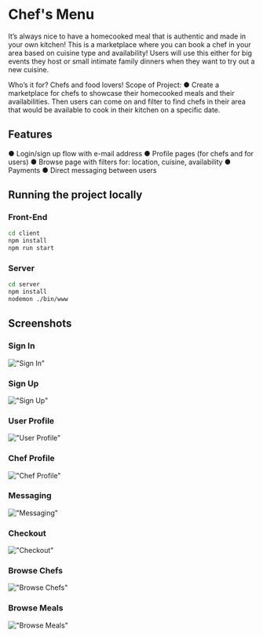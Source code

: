 # Chef's Menu

It’s always nice to have a homecooked meal that is authentic and made in your own kitchen!
This is a marketplace where you can book a chef in your area based on cuisine type and
availability! Users will use this either for big events they host or small intimate family dinners
when they want to try out a new cuisine.

Who’s it for?
Chefs and food lovers!
Scope of Project:
● Create a marketplace for chefs to showcase their homecooked meals and their
availabilities. Then users can come on and filter to find chefs in their area that would be
available to cook in their kitchen on a specific date.

## Features

● Login/sign up flow with e-mail address
● Profile pages (for chefs and for users)
● Browse page with filters for: location, cuisine, availability
● Payments
● Direct messaging between users

## Running the project locally
### Front-End

```sh
cd client
npm install
npm run start
```

### Server

```sh
cd server
npm install
nodemon ./bin/www
```

## Screenshots 

### Sign In
!["Sign In"](https://github.com/hatchways/team-corn-pops/blob/sagar/signup-and-login/README_IMAGES/sign-in.png?raw=true)

### Sign Up
!["Sign Up"](https://github.com/hatchways/team-corn-pops/blob/sagar/signup-and-login/README_IMAGES/sign-up.png?raw=true)

### User Profile
!["User Profile"](https://github.com/hatchways/team-corn-pops/blob/sagar/signup-and-login/README_IMAGES/regular-user-profile.png?raw=true)

### Chef Profile
!["Chef Profile"](https://github.com/hatchways/team-corn-pops/blob/sagar/signup-and-login/README_IMAGES/chef-profile.png?raw=true)

### Messaging 
!["Messaging"](https://github.com/hatchways/team-corn-pops/blob/sagar/signup-and-login/README_IMAGES/messages.png?raw=true)

### Checkout
!["Checkout"](https://github.com/hatchways/team-corn-pops/blob/sagar/signup-and-login/README_IMAGES/checkout.png?raw=true)

### Browse Chefs
!["Browse Chefs"](https://github.com/hatchways/team-corn-pops/blob/sagar/signup-and-login/README_IMAGES/browse-chefs.png?raw=true)

### Browse Meals
!["Browse Meals"](https://github.com/hatchways/team-corn-pops/blob/sagar/signup-and-login/README_IMAGES/browse-meals.png?raw=true)

